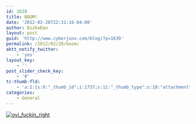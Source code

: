```yaml
---
id: 1630
title: BOOM!
date: '2012-02-28T22:31:16-04:00'
author: DizkoDan
layout: post
guid: 'http://www.cyberjunx.com/blog/?p=1630'
permalink: /2012/02/28/boom/
aktt_notify_twitter:
    - 'yes'
layout_key:
    - ''
post_slider_check_key:
    - '0'
tc-thumb-fld:
    - 'a:2:{s:9:"_thumb_id";i:1737;s:11:"_thumb_type";s:10:"attachment";}'
categories:
    - General
---
```


[![ovi_fuckin_right](http://www.cyberjunx.com/wp-content/uploads/2012/02/ovi_fuckin_right-300x169.gif)](http://www.cyberjunx.com/wp-content/uploads/2012/02/ovi_fuckin_right.gif)